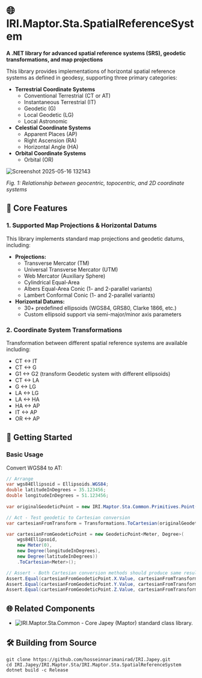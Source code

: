 # 🌐 IRI.Maptor.Sta.SpatialReferenceSystem

**A .NET library for advanced spatial reference systems (SRS), geodetic transformations, and map projections**

This library provides implementations of horizontal spatial reference systems as defined in geodesy, supporting three primary categories:

- **Terrestrial Coordinate Systems**
  - Conventional Terrestrial (CT or AT)
  - Instantaneous Terrestrial (IT)
  - Geodetic (G)
  - Local Geodetic (LG)
  - Local Astronomic
- **Celestial Coordinate Systems**
  - Apparent Places (AP)
  - Right Ascension (RA)
  - Horizontal Angle (HA)
- **Orbital Coordinate Systems**
  - Orbital (OR)
    
![Screenshot 2025-05-16 132143](https://github.com/user-attachments/assets/c6666d03-2f31-4247-9d6b-43d88838e04c)

*Fig. 1: Relationship between geocentric, topocentric, and 2D coordinate systems*

## 📌 Core Features

### 1. Supported Map Projections & Horizontal Datums
This library implements standard map projections and geodetic datums, including:
- **Projections:**
  - Transverse Mercator (TM)
  - Universal Transverse Mercator (UTM)
  - Web Mercator (Auxiliary Sphere)
  - Cylindrical Equal-Area
  - Albers Equal-Area Conic (1- and 2-parallel variants)
  - Lambert Conformal Conic (1- and 2-parallel variants)
- **Horizontal Datums:**
  - 30+ predefined ellipsoids (WGS84, GRS80, Clarke 1866, etc.)
  - Custom ellipsoid support via semi-major/minor axis parameters

### 2. Coordinate System Transformations
Transformation between different spatial reference systems are available including:
- CT <-> IT
- CT <-> G
- G1 <-> G2 (transform Geodetic system with different ellipsoids)
- CT <-> LA
- G <-> LG
- LA <-> LG
- LA <-> HA
- HA <-> AP
- IT <-> AP
- OR <-> AP

## 🚀 Getting Started

### Basic Usage

Convert WGS84 to AT:

``` C#
// Arrange
var wgs84Ellipsoid = Ellipsoids.WGS84;
double latitudeInDegrees = 35.123456;
double longitudeInDegrees = 51.123456;
    
var originalGeodeticPoint = new IRI.Maptor.Sta.Common.Primitives.Point(longitudeInDegrees, latitudeInDegrees);

// Act - Test geodetic to Cartesian conversion
var cartesianFromTransform = Transformations.ToCartesian(originalGeodeticPoint, wgs84Ellipsoid);

var cartesianFromGeodeticPoint = new GeodeticPoint<Meter, Degree>(
    wgs84Ellipsoid, 
    new Meter(0),
    new Degree(longitudeInDegrees),
    new Degree(latitudeInDegrees))
    .ToCartesian<Meter>();

// Assert - Both Cartesian conversion methods should produce same result
Assert.Equal(cartesianFromGeodeticPoint.X.Value, cartesianFromTransform.X, 9);
Assert.Equal(cartesianFromGeodeticPoint.Y.Value, cartesianFromTransform.Y, 9);
Assert.Equal(cartesianFromGeodeticPoint.Z.Value, cartesianFromTransform.Z, 9);
```

## 🌐 Related Components

- ![IRI.Maptor.Sta.Common](https://github.com/hosseinnarimanirad/IRI.Japey/tree/master/IRI.Maptor.Sta/IRI.Maptor.Sta.Common) - Core Japey (Maptor) standard class library.

## 🛠 Building from Source

```
git clone https://github.com/hosseinnarimanirad/IRI.Japey.git
cd IRI.Japey/IRI.Maptor.Sta/IRI.Maptor.Sta.SpatialReferenceSystem
dotnet build -c Release
```
